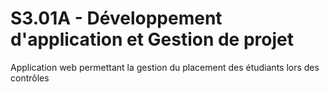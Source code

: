 # S3.01A - Développement d'application et Gestion de projet
Application web permettant la gestion du placement des étudiants lors des contrôles
